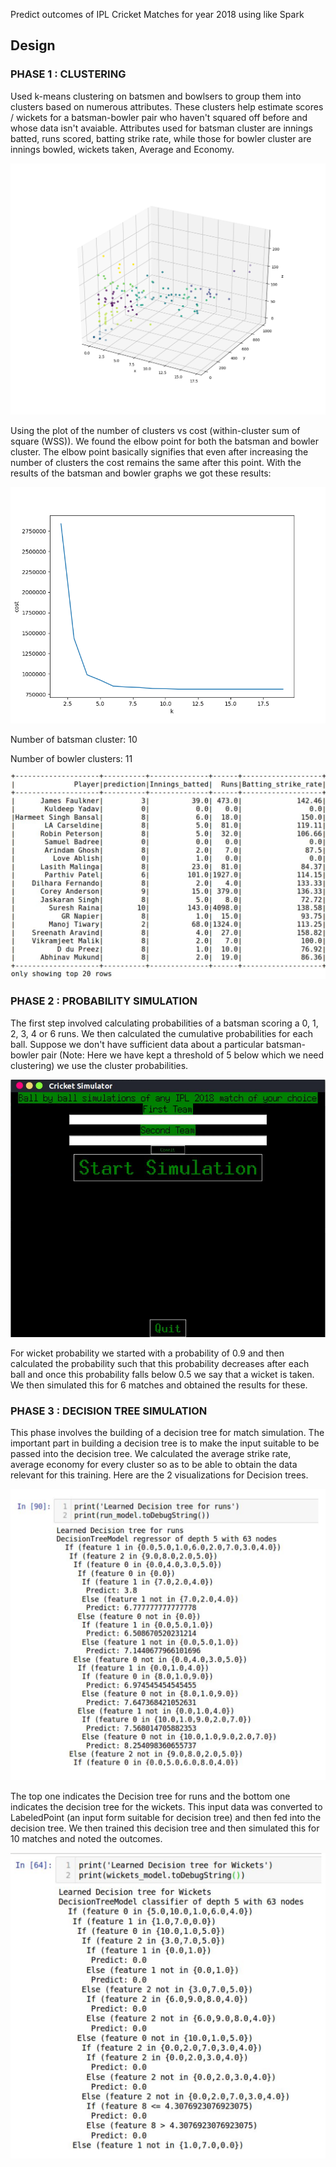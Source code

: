 Predict outcomes of IPL Cricket Matches for year 2018 using like Spark


## Design

### PHASE 1 : CLUSTERING

Used k-means clustering on batsmen and bowlsers to group them into clusters based on numerous attributes. These clusters help estimate scores / wickets for a batsman-bowler pair who haven't squared off before and whose data isn't avaiable. Attributes used for batsman cluster are innings batted, runs scored, batting strike rate, while those for bowler cluster are innings bowled, wickets taken, Average and Economy.

![Batsman cluster visualization](https://github.com/sumanthvrao/IPL-Spark-Analysis/blob/master/stage1/Clustered.png?raw=true)

Using the plot of the number of clusters vs cost (within-cluster sum of square (WSS)). We found the elbow point for both the batsman and bowler cluster. The elbow point basically signifies that even after increasing the number of clusters the cost remains the same after this point. With the results of the batsman and bowler graphs we got these results:

![Elbow curve](https://github.com/sumanthvrao/IPL-Spark-Analysis/blob/master/stage1/elbow.png?raw=true)

Number of batsman cluster: 10

Number of bowler clusters: 11

![Player predictions](https://github.com/sumanthvrao/IPL-Spark-Analysis/blob/master/stage1/player_predictions.png?raw=true)

### PHASE 2 : PROBABILITY SIMULATION

The first step involved calculating probabilities of a batsman scoring a 0, 1, 2, 3, 4 or 6 runs. We then calculated the cumulative probabilities for each ball. Suppose we don't have sufficient data about a particular batsman-bowler pair (Note: Here we have kept a threshold of 5 below which we need clustering) we use the cluster probabilities.

![Front end](https://github.com/sumanthvrao/IPL-Spark-Analysis/blob/master/stage2/frontend.png?raw=true)

For wicket probability we started with a probability of 0.9 and then calculated the probability such that this probability decreases after each ball and once this probability falls below 0.5 we say that a wicket is taken. We then simulated this for 6 matches and obtained the results for these.

### PHASE 3 : DECISION TREE SIMULATION

This phase involves the building of a decision tree for match simulation. The important part in building a decision tree is to make the input suitable to be passed into the decision tree. We calculated the average strike rate, average economy for every cluster so as to be able to obtain the data relevant for this training. Here are the 2 visualizations for Decision trees.

![Decision tree for runs](https://github.com/sumanthvrao/IPL-Spark-Analysis/blob/master/stage3/above.png?raw=true)

The top one indicates the Decision tree for runs and the bottom one indicates the decision tree for the wickets. This input data was converted to LabeledPoint (an input form suitable for decision tree) and then fed into the decision tree. We then trained this decision tree and then simulated this for 10 matches and noted the outcomes.

![Decision tree for wickets](https://github.com/sumanthvrao/IPL-Spark-Analysis/blob/master/stage3/below.png?raw=true)
